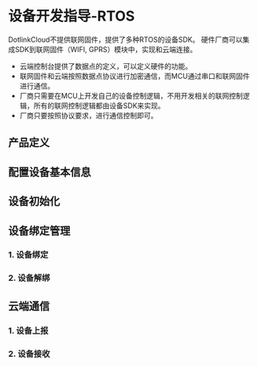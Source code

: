 # 设备开发指导-RTOS

DotlinkCloud不提供联网固件，提供了多种RTOS的设备SDK。 硬件厂商可以集成SDK到联网固件（WIFI, GPRS）模块中，实现和云端连接。

* 云端控制台提供了数据点的定义，可以定义硬件的功能。
* 联网固件和云端按照数据点协议进行加密通信，而MCU通过串口和联网固件进行通信。
* 厂商只需要在MCU上开发自己的设备控制逻辑，不用开发相关的联网控制逻辑，所有的联网控制逻辑都由设备SDK来实现。
* 厂商只要按照协议要求，进行通信控制即可。


## 产品定义

## 配置设备基本信息

## 设备初始化

## 设备绑定管理

### 1. 设备绑定

### 2. 设备解绑

## 云端通信

### 1. 设备上报

### 2. 设备接收